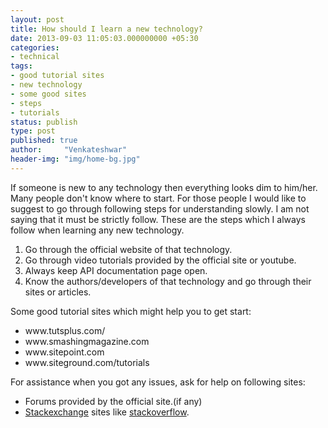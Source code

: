 ```yaml
---
layout: post
title: How should I learn a new technology?
date: 2013-09-03 11:05:03.000000000 +05:30
categories:
- technical
tags:
- good tutorial sites
- new technology
- some good sites
- steps
- tutorials
status: publish
type: post
published: true
author:     "Venkateshwar"
header-img: "img/home-bg.jpg"
---
```

<p>If someone is new to any technology then everything looks dim to him/her. Many people don't know where to start. For those people I would like to suggest to go through following steps for understanding slowly. I am not saying that it must be strictly follow. These are the steps which I always follow when learning any new technology.</p>
<ol>
<li>Go through the official website of that technology.</li>
<li>Go through video tutorials provided by the official site or youtube.</li>
<li>Always keep API documentation page open.</li>
<li>Know the authors/developers of that technology and go through their sites or articles.</li>
</ol>
<p>Some good tutorial sites which might help you to get start:</p>
<ul>
<li>www.tutsplus.com/</li>
<li>www.smashingmagazine.com</li>
<li>www.sitepoint.com</li>
<li>www.siteground.com/tutorials</li>
</ul>
<p>For assistance when you got any issues, ask for help on following sites:</p>
<ul>
<li>Forums provided by the official site.(if any)</li>
<li><a href="http://www.stackexchange.com">Stackexchange</a> sites like <a href="http://stackexchange.com/sites">stackoverflow</a>.</li>
</ul>

